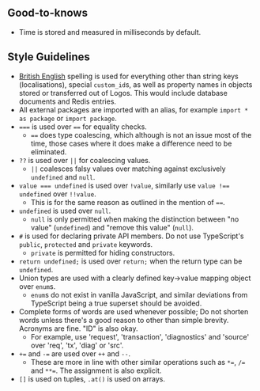
## Good-to-knows

- Time is stored and measured in milliseconds by default.

## Style Guidelines

- <u>British English</u> spelling is used for everything other than string keys (localisations), special `custom_id`s, as well as property names in objects stored or transferred out of Logos. This would include database documents and Redis entries.
- All external packages are imported with an alias, for example `import * as package` or `import package`.
- `===` is used over `==` for equality checks.
    - `==` does type coalescing, which although is not an issue most of the time, those cases where it does make a difference need to be eliminated.
- `??` is used over `||` for coalescing values.
    - `||` coalesces falsy values over matching against exclusively `undefined` and `null`.
- `value === undefined` is used over `!value`, similarly use `value !== undefined` over `!!value`.
    - This is for the same reason as outlined in the mention of `==`.
- `undefined` is used over `null`.
    - `null` is only permitted when making the distinction between "no value" (`undefined`) and "remove this value" (`null`).
- `#` is used for declaring private API members. Do not use TypeScript's `public`, `protected` and `private` keywords.
    - `private` is permitted for hiding constructors.
- `return undefined;` is used over `return;` when the return type can be `undefined`.
- Union types are used with a clearly defined key->value mapping object over `enum`s.
    - `enum`s do not exist in vanilla JavaScript, and similar deviations from TypeScript being a true superset should be avoided.
- Complete forms of words are used whenever possible; Do not shorten words unless there's a good reason to other than simple brevity. Acronyms are fine. "ID" is also okay.
    - For example, use 'request', 'transaction', 'diagnostics' and 'source' over 'req', 'tx', 'diag' or 'src'.
- `+=` and `-=` are used over `++` and `--`.
    - These are more in line with other similar operations such as `*=`, `/=` and `**=`. The assignment is also explicit.
- `[]` is used on tuples, `.at()` is used on arrays.
